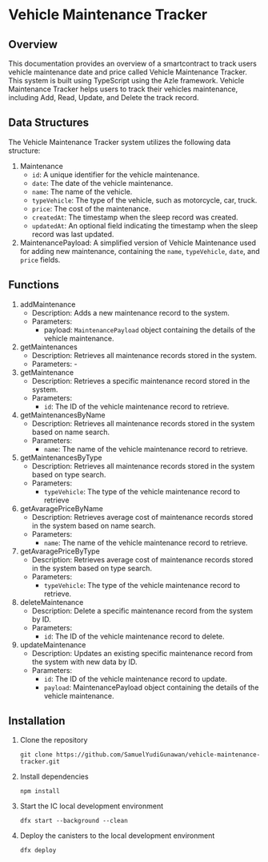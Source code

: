 # Vehicle Maintenance Tracker
## Overview

This documentation provides an overview of a smartcontract to track users vehicle maintenance date and price called Vehicle Maintenance Tracker. This system is built using TypeScript using the Azle framework. Vehicle Maintenance Tracker helps users to track their vehicles maintenance, including Add, Read, Update, and Delete the track record.

## Data Structures

The Vehicle Maintenance Tracker system utilizes the following data structure:
1. Maintenance
   - `id`: A unique identifier for the vehicle maintenance.
   - `date`: The date of the vehicle maintenance.
   - `name`: The name of the vehicle.
   - `typeVehicle`: The type of the vehicle, such as motorcycle, car, truck.
   - `price`: The cost of the maintenance.
   - `createdAt`: The timestamp when the sleep record was created.
   - `updatedAt`: An optional field indicating the timestamp when the sleep record was last updated.
2. MaintenancePayload: A simplified version of Vehicle Maintenance used for adding new maintenance, containing the `name`, `typeVehicle`, `date`, and `price` fields.

## Functions
1. addMaintenance
   - Description: Adds a new maintenance record to the system.
   - Parameters:
     - payload: `MaintenancePayload` object containing the details of the vehicle maintenance.
2. getMaintenances
   - Description: Retrieves all maintenance records stored in the system.
   - Parameters: -
3. getMaintenance
   - Description: Retrieves a specific maintenance record stored in the system.
   - Parameters:
     - `id`: The ID of the vehicle maintenance record to retrieve.
4. getMaintenancesByName
   - Description: Retrieves all maintenance records stored in the system based on name search.
   - Parameters:
     - `name`: The name of the vehicle maintenance record to retrieve.
5. getMaintenancesByType
    - Description: Retrieves all maintenance records stored in the system based on type search.
    - Parameters:
      - `typeVehicle`: The type of the vehicle maintenance record to retrieve
6. getAvaragePriceByName
    - Description: Retrieves average cost of maintenance records stored in the system based on name search.
    - Parameters:
      - `name`: The name of the vehicle maintenance record to retrieve.
7. getAvaragePriceByType
    - Description: Retrieves average cost of maintenance records stored in the system based on type search.
    - Parameters:
      - `typeVehicle`: The type of the vehicle maintenance record to retrieve.
8. deleteMaintenance
    - Description: Delete a specific maintenance record from the system by ID.
    - Parameters:
      - `id`: The ID of the vehicle maintenance record to delete.
9. updateMaintenance
    - Description: Updates an existing specific maintenance record from the system with new data by ID.
    - Parameters:
      - `id`: The ID of the vehicle maintenance record to update.
      - `payload`: MaintenancePayload object containing the details of the vehicle maintenance.

## Installation
1. Clone the repository
   
   ```
   git clone https://github.com/SamuelYudiGunawan/vehicle-maintenance-tracker.git
   ```
2. Install dependencies

   ```
   npm install
   ```
3. Start the IC local development environment

   ```
   dfx start --background --clean
   ```
4. Deploy the canisters to the local development environment

   ```
   dfx deploy
   ```
